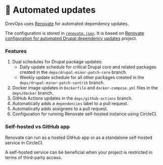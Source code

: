 # 🔄 Automated updates

DrevOps uses [Renovate](https://renovatebot.com) for automated dependency updates.

The configuration is stored in [`renovate.json`](../../../../renovate.json). It is
based on [Renovate configuration for automated Drupal dependency updates](https://github.com/drevops/renovate-drupal)
project.

### Features

1. Dual schedules for Drupal package updates:
    - Daily update schedule for critical Drupal core and related packages created in
      the `deps/drupal-minor-patch-core` branch.
    - Weekly update schedule for all other packages created in
      the `deps/drupal-minor-patch-contrib` branch.
2. Docker image updates in `Dockerfile` and `docker-compose.yml` files in the `deps/docker` branch.
3. GitHub Actions updates in the `deps/github-actions` branch.
4. Automatically adds a `dependencies` label to a pull request.
5. Automatically adds assignees to a pull request.
6. Configuration for running Renovate self-hosted instance using CircleCI.

### Self-hosted vs GitHub app

Renovate can run as a hosted GitHub app or as a standalone self-hosted service
in CircleCI.

A self-hosted service can be beneficial when your project is restricted in terms
of third-party access.
